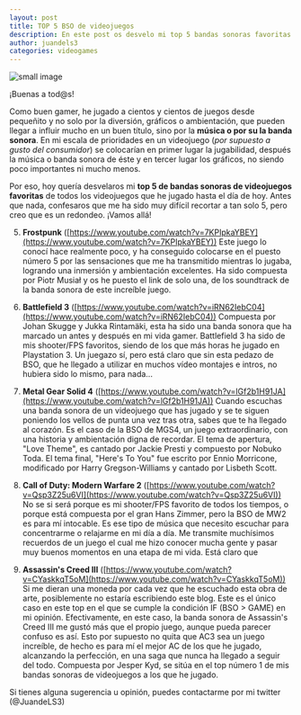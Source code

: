 ```yaml
---
layout: post
title: TOP 5 BSO de videojuegos
description: En este post os desvelo mi top 5 bandas sonoras favoritas de videojuegos.
author: juandels3
categories: videogames
---
```


![small image]({{site.baseurl}}/images/videogames.jpg)

¡Buenas a tod@s!

Como buen gamer, he jugado a cientos y cientos de juegos desde pequeñito y no solo por la diversión, gráficos o ambientación, que pueden llegar a influir mucho en un buen título, sino por la **música o por su la banda sonora**. En mi escala de prioridades en un videojuego (*por supuesto a gusto del consumidor*) se colocarían en primer lugar la jugabilidad, después la música o banda sonora de éste y en tercer lugar los gráficos, no siendo poco importantes ni mucho menos.

Por eso, hoy quería desvelaros mi **top 5 de bandas sonoras de videojuegos favoritas** de todos los videojuegos que he jugado hasta el día de hoy. Antes que nada, confesaros que me ha sido muy difícil recortar a tan solo 5, pero creo que es un redondeo. ¡Vamos allá!

5. **Frostpunk** ([https://www.youtube.com/watch?v=7KPIpkaYBEY](https://www.youtube.com/watch?v=7KPIpkaYBEY))
Este juego lo conocí hace realmente poco, y ha conseguido colocarse en el puesto número 5 por las sensaciones que me ha transmitido mientras lo jugaba, logrando una inmersión y ambientación excelentes. Ha sido compuesta por Piotr Musiał y os he puesto el link de solo una, de los soundtrack de la banda sonora de este increíble juego.


4. **Battlefield 3** ([https://www.youtube.com/watch?v=iRN62IebC04](https://www.youtube.com/watch?v=iRN62IebC04))
Compuesta por Johan Skugge y Jukka Rintamäki, esta ha sido una banda sonora que ha marcado un antes y después en mi vida gamer. Battlefield 3 ha sido de mis shooter/FPS favoritos, siendo de los que más horas he jugado en Playstation 3. Un juegazo sí, pero está claro que sin esta pedazo de BSO, que he llegado a utilizar en muchos vídeo montajes e intros, no hubiera sido lo mismo, para nada...


3. **Metal Gear Solid 4** ([https://www.youtube.com/watch?v=lGf2b1H91JA](https://www.youtube.com/watch?v=lGf2b1H91JA))
Cuando escuchas una banda sonora de un videojuego que has jugado y se te siguen poniendo los vellos de punta una vez tras otra, sabes que te ha llegado al corazón. Es el caso de la BSO de MGS4, un juego extraordinario, con una historia y ambientación digna de recordar. El tema de apertura, "Love Theme", es cantado por Jackie Presti y compuesto por Nobuko Toda. El tema final, "Here's To You" fue escrito por Ennio Morricone, modificado por Harry Gregson-Williams y cantado por Lisbeth Scott.

2. **Call of Duty: Modern Warfare 2** ([https://www.youtube.com/watch?v=Qsp3Z25u6VI](https://www.youtube.com/watch?v=Qsp3Z25u6VI))
No se si será porque es mi shooter/FPS favorito de todos los tiempos, o porque está compuesta por el gran Hans Zimmer, pero la BSO de MW2 es para mí intocable. Es ese tipo de música que necesito escuchar para concentrarme o relajarme en mi día a día. Me transmite muchísimos recuerdos de un juego el cual me hizo conocer mucha gente y pasar muy buenos momentos en una etapa de mi vida. Está claro que 

1. **Assassin's Creed III** ([https://www.youtube.com/watch?v=CYaskkqT5oM](https://www.youtube.com/watch?v=CYaskkqT5oM))
Si me dieran una moneda por cada vez que he escuchado esta obra de arte, posiblemente no estaría escribiendo este blog. Este es el único caso en este top en el que se cumple la condición IF (BSO > GAME) en mi opinión. 
Efectivamente, en este caso, la banda sonora de Assassin's Creed III me gustó más que el propio juego, aunque pueda parecer confuso es así. Esto por supuesto no quita que AC3 sea un juego increíble, de hecho es para mí el mejor AC de los que he jugado, alcanzando la perfección, en una saga que nunca ha llegado a seguir del todo. Compuesta por Jesper Kyd, se sitúa en el top número 1 de mis bandas sonoras de videojuegos a los que he jugado.

Si tienes alguna sugerencia u opinión, puedes contactarme por mi twitter (@JuandeLS3)